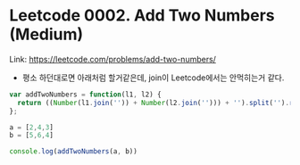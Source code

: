 # Leetcode 0002. Add Two Numbers (Medium)


Link: https://leetcode.com/problems/add-two-numbers/

- 평소 하던대로면 아래처럼 할거같은데, join이 Leetcode에서는 안먹히는거 같다.
```js
var addTwoNumbers = function(l1, l2) {
  return ((Number(l1.join('')) + Number(l2.join(''))) + '').split('').reverse()
};

a = [2,4,3]
b = [5,6,4]

console.log(addTwoNumbers(a, b))
```

